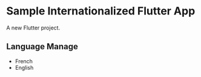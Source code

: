 # Sample Internationalized Flutter App

A new Flutter project.

## Language Manage

<ul>
    <li>French</li>
    <li>English</li>
</ul>

